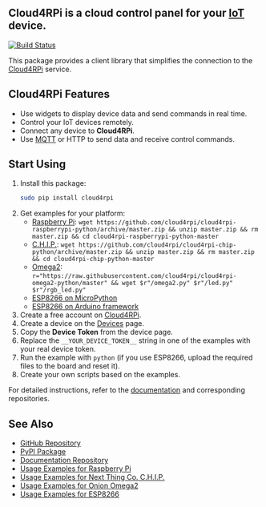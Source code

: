 **Cloud4RPi** is a cloud control panel for your [IoT](https://en.wikipedia.org/wiki/Internet_of_things) device.
-----
[![Build Status](https://travis-ci.org/cloud4rpi/cloud4rpi.svg?branch=master)](https://travis-ci.org/cloud4rpi/cloud4rpi)

This package provides a client library that simplifies the connection to the [Cloud4RPi](https://cloud4rpi.io/) service.


## Cloud4RPi Features

- Use widgets to display device data and send commands in real time.
- Control your IoT devices remotely.
- Connect any device to **Cloud4RPi**.
- Use [MQTT](https://pypi.python.org/pypi/paho-mqtt) or HTTP to send data and receive control commands.

## Start Using

1. Install this package:
    ```bash
    sudo pip install cloud4rpi
    ```
1. Get examples for your platform:
    - [Raspberry Pi](https://github.com/cloud4rpi/cloud4rpi-raspberrypi-python): `wget https://github.com/cloud4rpi/cloud4rpi-raspberrypi-python/archive/master.zip && unzip master.zip && rm master.zip && cd cloud4rpi-raspberrypi-python-master`
    - [C.H.I.P.](https://github.com/cloud4rpi/cloud4rpi-chip-python): `wget https://github.com/cloud4rpi/cloud4rpi-chip-python/archive/master.zip && unzip master.zip && rm master.zip && cd cloud4rpi-chip-python-master`
    - [Omega2](https://github.com/cloud4rpi/cloud4rpi-omega2-python): `r="https://raw.githubusercontent.com/cloud4rpi/cloud4rpi-omega2-python/master" && wget $r"/omega2.py" $r"/led.py" $r"/rgb_led.py"`
    - [ESP8266 on MicroPython](https://github.com/cloud4rpi/cloud4rpi-esp8266-micropython)
    - [ESP8266 on Arduino framework](https://github.com/cloud4rpi/cloud4rpi-esp-arduino)
1. Create a free account on [Cloud4RPi](https://cloud4rpi.io).
2. Create a device on the [Devices](https://cloud4rpi.io/devices) page.
3. Copy the **Device Token** from the device page.
4. Replace the `__YOUR_DEVICE_TOKEN__` string in one of the examples with your real device token.
5. Run the example with `python` (if you use ESP8266, upload the required files to the board and reset it).
6. Create your own scripts based on the examples.

For detailed instructions, refer to the [documentation](http://docs.cloud4rpi.io/) and corresponding repositories.

## See Also

* [GitHub Repository](https://github.com/cloud4rpi/cloud4rpi/)
* [PyPI Package](https://pypi.python.org/pypi/cloud4rpi)
* [Documentation Repository](https://github.com/cloud4rpi/docs)
* [Usage Examples for Raspberry Pi](https://github.com/cloud4rpi/cloud4rpi-raspberrypi-python)
* [Usage Examples for Next Thing Co. C.H.I.P.](https://github.com/cloud4rpi/cloud4rpi-chip-python)
* [Usage Examples for Onion Omega2](https://github.com/cloud4rpi/cloud4rpi-omega2-python)
* [Usage Examples for ESP8266](https://github.com/cloud4rpi/cloud4rpi-esp8266-micropython)
